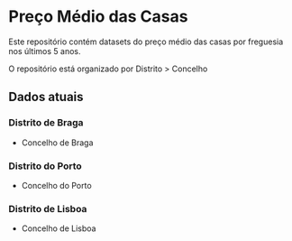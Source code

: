 # Preço Médio das Casas

Este repositório contém datasets do preço médio das casas por freguesia nos últimos 5 anos.

O repositório está organizado por Distrito > Concelho

## Dados atuais

### Distrito de Braga

- Concelho de Braga

### Distrito do Porto

- Concelho do Porto

### Distrito de Lisboa

- Concelho de Lisboa
